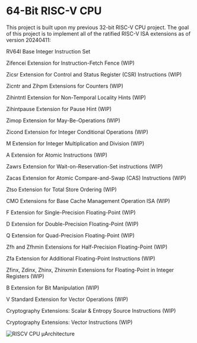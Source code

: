 # 64-Bit RISC-V CPU

This project is built upon my previous 32-bit RISC-V CPU project. The goal of this project is to implement all of the ratified RISC-V ISA extensions as of version 20240411:

RV64I Base Integer Instruction Set

Zifencei Extension for Instruction-Fetch Fence (WIP)

Zicsr Extension for Control and Status Register (CSR) Instructions (WIP)

Zicntr and Zihpm Extensions for Counters (WIP)

Zihintntl Extension for Non-Temporal Locality Hints (WIP)

Zihintpause Extension for Pause Hint (WIP)

Zimop Extension for May-Be-Operations (WIP)

Zicond Extension for Integer Conditional Operations (WIP)

M Extension for Integer Multiplication and Division (WIP)

A Extension for Atomic Instructions (WIP)

Zawrs Extension for Wait-on-Reservation-Set instructions (WIP)

Zacas Extension for Atomic Compare-and-Swap (CAS) Instructions (WIP)

Ztso Extension for Total Store Ordering (WIP)

CMO Extensions for Base Cache Management Operation ISA (WIP)

F Extension for Single-Precision Floating-Point (WIP)

D Extension for Double-Precision Floating-Point (WIP)

Q Extension for Quad-Precision Floating-Point (WIP)

Zfh and Zfhmin Extensions for Half-Precision Floating-Point (WIP)

Zfa Extension for Additional Floating-Point Instructions (WIP)

Zfinx, Zdinx, Zhinx, Zhinxmin Extensions for Floating-Point in Integer Registers (WIP)

B Extension for Bit Manipulation (WIP)

V Standard Extension for Vector Operations (WIP)

Cryptography Extensions: Scalar & Entropy Source Instructions (WIP)

Cryptography Extensions: Vector Instructions (WIP)

![RISCV CPU µArchitecture](https://github.com/user-attachments/assets/b3c89f48-68ac-4bdb-b4f1-760c3e54f83f)
